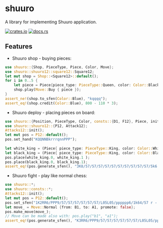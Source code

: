 # shuuro

A library for implementing Shuuro application.

[![crates.io](https://img.shields.io/crates/v/shuuro.svg)](https://crates.io/crates/shuuro)
[![docs.rs](https://docs.rs/shuuro/badge.svg)](https://docs.rs/shuuro/latest/shuuro/)

## Features

- Shuuro shop - buying pieces:

```rust
use shuuro::{Shop, PieceType, Piece, Color, Move};
use shuuro::shuuro12::square12::Square12;
let mut shop = Shop::<Square12>::default();
for i in 0..5 {
    let piece = Piece{piece_type: PieceType::Queen, color: Color::Black};
    shop.play(Move::Buy { piece });
}
assert_ne!(shop.to_sfen(Color::Blue), "kqqqq");
assert_eq!(shop.credit(Color::Blue), 800 - 110 * 3);
```

- Shuuro deploy - placing pieces on board:

```rust
use shuuro::{Position, PieceType, Color, consts::{D1, F12}, Piece, init};
use shuuro::shuuro12::{P12, Attack12};
Attacks12::init();
let mut pos = P12::default();
pos.set_hand("KQQNNBkrrrqnnPPP");
 
let white_king = (Piece{ piece_type: PieceType::King, color: Color::White }, D1);
let black_king = (Piece{ piece_type: PieceType::King, color: Color::Black }, F12);
pos.place(white_king.0, white_king.1 );
pos.place(black_king.0, black_king.1);
assert_eq!(pos.generate_sfen(), "3K8/57/57/57/57/57/57/57/57/57/57/5k6 r q3r2n2QB2N3P 1");
```

- Shuuro fight - play like normal chess:
```rust
use shuuro::*;
use shuuro::consts::*;
Attacks12::init();
let mut pos = P12::default();
pos.set_sfen("1K2RR6/PPP9/57/57/57/57/57/57/L05L05/pppppp6/1k64/57 r - 1");
let move_ = Move::Normal {from: B1, to: A1, promote: false};
pos.make_move(move_);
// Move can be made also with: pos.play("b1", "a1");
assert_eq!(pos.generate_sfen(), "K3RR6/PPP9/57/57/57/57/57/57/L05L05/pppppp6/1k55/57 b - 2");
```
